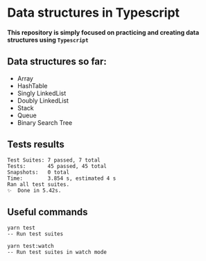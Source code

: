 # Data structures in Typescript
#### This repository is simply focused on practicing and creating data structures using `Typescript`

## Data structures so far:
* Array
* HashTable
* Singly LinkedList
* Doubly LinkedList
* Stack
* Queue
* Binary Search Tree


## Tests results
```
Test Suites: 7 passed, 7 total
Tests:       45 passed, 45 total
Snapshots:   0 total
Time:        3.854 s, estimated 4 s
Ran all test suites.
✨  Done in 5.42s.
```

## Useful commands
```
yarn test
-- Run test suites
```

```
yarn test:watch
-- Run test suites in watch mode
```